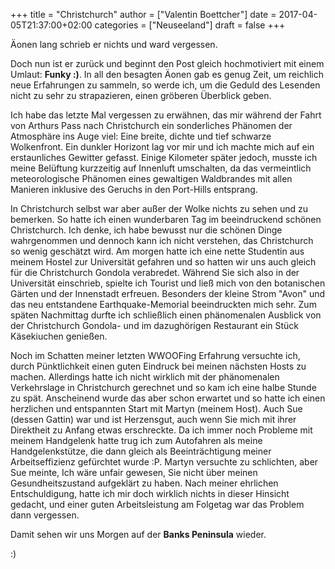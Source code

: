+++
title = "Christchurch"
author = ["Valentin Boettcher"]
date = 2017-04-05T21:37:00+02:00
categories = ["Neuseeland"]
draft = false
+++

Äonen lang schrieb er nichts und ward vergessen.

Doch nun ist er zurück und beginnt den Post gleich hochmotiviert mit
einem Umlaut: ****Funky :)****.  In all den besagten Äonen gab es genug
Zeit, um reichlich neue Erfahrungen zu sammeln, so werde ich, um die
Geduld des Lesenden nicht zu sehr zu strapazieren, einen gröberen
Überblick geben.

Ich habe das letzte Mal vergessen zu erwähnen, das mir während der
Fahrt von Arthurs Pass nach Christchurch ein sonderliches Phänomen der
Atmosphäre ins Auge viel: Eine breite, dichte und tief schwarze
Wolkenfront. Ein dunkler Horizont lag vor mir und ich machte mich auf
ein erstaunliches Gewitter gefasst. Einige Kilometer später jedoch,
musste ich meine Belüftung kurzzeitig auf Innenluft umschalten, da das
vermeintlich meteorologische Phänomen eines gewaltigen Waldbrandes mit
allen Manieren inklusive des Geruchs in den Port-Hills entsprang.

In Christchurch selbst war aber außer der Wolke nichts zu sehen und zu
bemerken. So hatte ich einen wunderbaren Tag im beeindruckend schönen
Christchurch. Ich denke, ich habe bewusst nur die schönen Dinge
wahrgenommen und dennoch kann ich nicht verstehen, das Christchurch so
wenig geschätzt wird. Am morgen hatte ich eine nette Studentin aus
meinem Hostel zur Universität gefahren und so hatten wir uns auch
gleich für die Christchurch Gondola verabredet. Während Sie sich also
in der Universität einschrieb, spielte ich Tourist und ließ mich von
den botanischen Gärten und der Innenstadt erfreuen. Besonders der
kleine Strom "Avon" und das neu entstandene Earthquake-Memorial
beeindruckten mich sehr.  Zum späten Nachmittag durfte ich schließlich
einen phänomenalen Ausblick von der Christchurch Gondola- und im
dazughörigen Restaurant ein Stück Käsekiuchen genießen.

Noch im Schatten meiner letzten WWOOFing Erfahrung versuchte ich,
durch Pünktlichkeit einen guten Eindruck bei meinen nächsten Hosts zu
machen. Allerdings hatte ich nicht wirklich mit der phänomenalen
Verkehrslage in Christchurch gerechnet und so kam ich eine halbe
Stunde zu spät. Anscheinend wurde das aber schon erwartet und so hatte
ich einen herzlichen und entspannten Start mit Martyn (meinem
Host). Auch Sue (dessen Gattin) war und ist Herzensgut, auch wenn Sie
mich mit ihrer Direktheit zu Anfang etwas erschreckte. Da ich immer
noch Probleme mit meinem Handgelenk hatte trug ich zum Autofahren als
meine Handgelenkstütze, die dann gleich als Beeinträchtigung meiner
Arbeitseffizienz gefürchtet wurde :P. Martyn versuchte zu schlichten,
aber Sue meinte, Ich wäre unfair gewesen, Sie nicht über meinen
Gesundheitszustand aufgeklärt zu haben. Nach meiner ehrlichen
Entschuldigung, hatte ich mir doch wirklich nichts in dieser Hinsicht
gedacht, und einer guten Arbeitsleistung am Folgetag war das Problem
dann vergessen.

Damit sehen wir uns Morgen auf der **Banks Peninsula** wieder.

:)